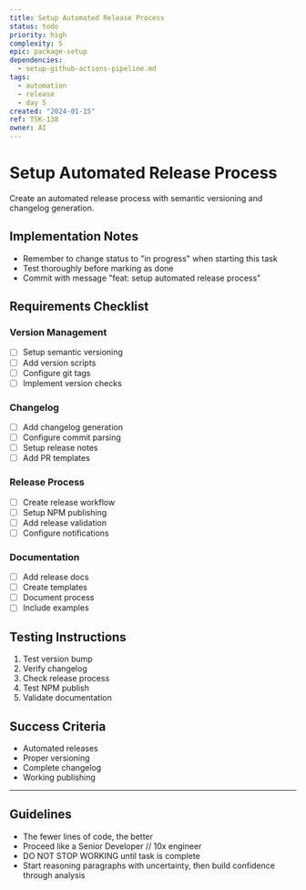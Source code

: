 ```yaml
---
title: Setup Automated Release Process
status: todo
priority: high
complexity: S
epic: package-setup
dependencies:
  - setup-github-actions-pipeline.md
tags:
  - automation
  - release
  - day 5
created: "2024-01-15"
ref: TSK-138
owner: AI
---
```


# Setup Automated Release Process

Create an automated release process with semantic versioning and changelog generation.

## Implementation Notes

- Remember to change status to "in progress" when starting this task
- Test thoroughly before marking as done
- Commit with message "feat: setup automated release process"

## Requirements Checklist

### Version Management

- [ ] Setup semantic versioning
- [ ] Add version scripts
- [ ] Configure git tags
- [ ] Implement version checks

### Changelog

- [ ] Add changelog generation
- [ ] Configure commit parsing
- [ ] Setup release notes
- [ ] Add PR templates

### Release Process

- [ ] Create release workflow
- [ ] Setup NPM publishing
- [ ] Add release validation
- [ ] Configure notifications

### Documentation

- [ ] Add release docs
- [ ] Create templates
- [ ] Document process
- [ ] Include examples

## Testing Instructions

1. Test version bump
2. Verify changelog
3. Check release process
4. Test NPM publish
5. Validate documentation

## Success Criteria

- Automated releases
- Proper versioning
- Complete changelog
- Working publishing

---

## Guidelines

- The fewer lines of code, the better
- Proceed like a Senior Developer // 10x engineer
- DO NOT STOP WORKING until task is complete
- Start reasoning paragraphs with uncertainty, then build confidence through analysis
